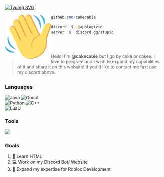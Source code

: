 [![Typing SVG](https://readme-typing-svg.demolab.com?font=Silkscreen&pause=1000&color=FFFFFF&width=435&lines=CAKES+PERSONAL+BIO;GAME+DEVELOPER;SOFTWARE+DEVELOPER;IT+STUDENT)](https://git.io/typing-svg)

<img align="left" src="https://github.com/cakecable/cakecable/blob/main/images/waving-hand-sign-emoji-2048x1980-s2qlps2b.png" width="147" alt="Wave Image" /> 

```powershell
github.com/cakecable
```

```php
discord  $  @apologizin
server  $  discord.gg/stupid
```

## 
&zwnj;

> Hello! I'm **@cakecable** but I go by cake or cakes. I love to program and I wish to expand my capabilities of it and share it on this website! If you'd like to contact me fast use my discord above.

## 

### Languages
<p align="left">
<img alt="Java" src="https://img.shields.io/badge/-java-black?style=for-the-badge&logo=java" />
<img alt="Godot" src="https://img.shields.io/badge/-gdscript-black?style=for-the-badge&logo=gdscript" /><br>
<img alt="Python" src="https://img.shields.io/badge/-python-black?style=for-the-badge&logo=python" />
<img alt="C++" src="https://img.shields.io/badge/-c++-black?style=for-the-badge&logo=cplusplus" /><br>
<img alt="LuaU" src="https://img.shields.io/badge/-LuaU-black?style=for-the-badge&logo=lua" />

</p>

### Tools
<p align="left"> <a href="https://github.com/cakecable"><img src="https://skillicons.dev/icons?i=vscode,visualstudio,godot,github"> </a> </p>


### Goals

1. 🔭 Learn HTML
2. 💻 Work on my Discord Bot/ Website
3. 🌱 Expand my expertise for Roblox Development
